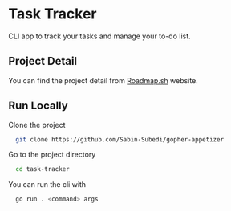 
# Task Tracker

 CLI app to track your tasks and manage your to-do list.
## Project Detail
You can find the project detail from [Roadmap.sh](https://roadmap.sh/projects/task-tracker) website.


## Run Locally

Clone the project

```bash
  git clone https://github.com/Sabin-Subedi/gopher-appetizer
```

Go to the project directory

```bash
  cd task-tracker
```

You can run the cli with

```bash
  go run . <command> args
```
